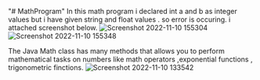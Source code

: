 "# MathProgram" 
In this math program i declared int a and b as integer values but i have given string and float values . so error is occuring. i attached screenshot below.
![Screenshot 2022-11-10 155304](https://user-images.githubusercontent.com/117063047/201458761-89987ca1-442f-4236-ae61-06996bc956f7.png)
![Screenshot 2022-11-10 155348](https://user-images.githubusercontent.com/117063047/201458889-622c6944-08f5-462c-94f8-8f94295c7c68.png)


The Java Math class has many methods that allows you to perform mathematical tasks on numbers like math operators ,exponential functions , trigonometric finctions.
![Screenshot 2022-11-10 133542](https://user-images.githubusercontent.com/117063047/201458893-bac20cba-a9de-4f1d-be1f-e52ee94f6a79.png)
